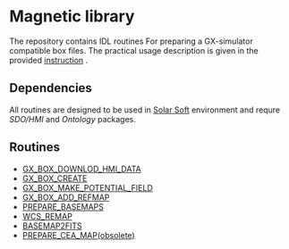# Magnetic library

The repository contains IDL routines For preparing a GX-simulator compatible box files.  The practical usage description is given in the provided [instruction](doc/gx_box_instruction.md) .


## Dependencies
All routines are designed to be used in [Solar Soft](http://www.lmsal.com/solarsoft/sswdoc/sswdoc_jtop.html) environment and requre _SDO/HMI_ and _Ontology_ packages.

## Routines
* [GX_BOX_DOWNLOD_HMI_DATA](doc/gx_box_download_hmi_data.md)
* [GX_BOX_CREATE](doc/gx_box_create.md)
* [GX_BOX_MAKE_POTENTIAL_FIELD](doc/gx_box_make_potential_field.md)
* [GX_BOX_ADD_REFMAP](doc/gx_box_add_refmap.md)
* [PREPARE_BASEMAPS](doc/prepare_basemaps.md)
* [WCS_REMAP](doc/wcs_remap.md)
* [BASEMAP2FITS](doc/basemap2fits.md)
* [PREPARE_CEA_MAP(obsolete)](doc/prepare_cea_map.md)
